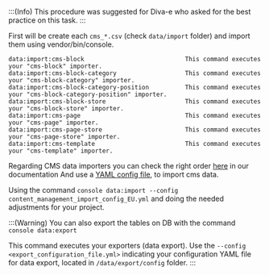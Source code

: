 :::(Info)
This procedure was suggested for Diva-e who asked for the best practice on this task.
:::

First will be create each `cms_*.csv` (check `data/import` folder) and import them using vendor/bin/console.
```
data:import:cms-block                            This command executes your "cms-block" importer.
data:import:cms-block-category                   This command executes your "cms-block-category" importer.
data:import:cms-block-category-position          This command executes your "cms-block-category-position" importer.
data:import:cms-block-store                      This command executes your "cms-block-store" importer.
data:import:cms-page                             This command executes your "cms-page" importer.
data:import:cms-page-store                       This command executes your "cms-page-store" importer.
data:import:cms-template                         This command executes your "cms-template" importer.
```
Regarding CMS data importers you can check the right order [here](/v22/docs/how-to-work-in-bulks-for-data-import) in our documentation And use a [YAML config file](https://github.com/spryker/suite-nonsplit/blob/master/data/import/common/content_management_import_config_EU.yml), to import cms data.

Using the command `console data:import --config content_management_import_config_EU.yml` and doing the needed adjustments for your project.

:::(Warning)
You can also export the tables on DB with the command `console data:export`

This command executes your exporters (data export). Use the `--config <export_configuration_file.yml>` indicating your configuration YAML file for data export, located in `/data/export/config` folder.
:::
